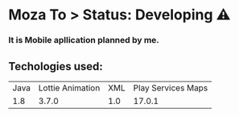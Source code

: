 <h1>Moza To
> Status: Developing ⚠️

### It is Mobile apllication planned by me.

## Techologies used:

<table>
  <tr>
    <td>Java</td>
    <td>Lottie Animation</td>
    <td>XML</td>
    <td>Play Services Maps</td>
  </tr>
  <tr>
    <td>1.8</td>
    <td>3.7.0</td>
    <td>1.0</td>
    <td>17.0.1</td>
  </tr>

